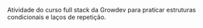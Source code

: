 <p>Atividade do curso full stack da Growdev para praticar estruturas condicionais e laços de repetição.</p>